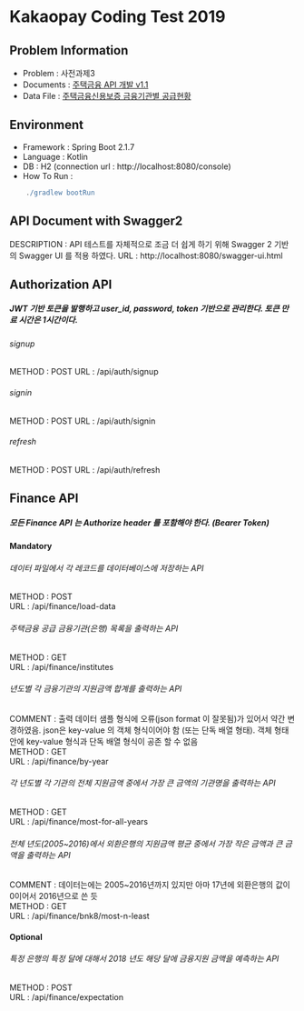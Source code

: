 # Kakaopay Coding Test 2019

## Problem Information

* Problem : 사전과제3
* Documents : [주택금융 API 개발 v1.1](/doc/api-doc-problem.pdf)
* Data File : [주택금융신용보증 금융기관별 공급현황](/doc/data.csv)


## Environment

* Framework : Spring Boot 2.1.7
* Language : Kotlin
* DB : H2 (connection url : http://localhost:8080/console)
* How To Run : 
```gradle
    ./gradlew bootRun
``` 

## API Document with Swagger2

DESCRIPTION : API 테스트를 자체적으로 조금 더 쉽게 하기 위해 Swagger 2 기반의 Swagger UI 를 적용 하였다.
URL : http://localhost:8080/swagger-ui.html


## Authorization API

##### JWT 기반 토큰을 발행하고 user_id, password, token 기반으로 관리한다. 토큰 만료 시간은 1시간이다.

###### signup

METHOD : POST
URL : /api/auth/signup

###### signin

METHOD : POST
URL : /api/auth/signin

###### refresh

METHOD : POST
URL : /api/auth/refresh

## Finance API

##### 모든 Finance API 는 Authorize header 를 포함해야 한다. (Bearer Token)

#### Mandatory

###### 데이터 파일에서 각 레코드를 데이터베이스에 저장하는 API

METHOD : POST  
URL : /api/finance/load-data


###### 주택금융 공급 금융기관(은행) 목록을 출력하는 API

METHOD : GET  
URL : /api/finance/institutes


###### 년도별 각 금융기관의 지원금액 합계를 출력하는 API

COMMENT : 출력 데이터 샘플 형식에 오류(json format 이 잘못됨)가 있어서 약간 변경하였음. json은 key-value 의 객체 형식이어야 함 (또는 단독 배열 형태). 객체 형태 안에 key-value 형식과 단독 배열 형식이 공존 할 수 없음  
METHOD : GET  
URL : /api/finance/by-year  


###### 각 년도별 각 기관의 전체 지원금액 중에서 가장 큰 금액의 기관명을 출력하는 API

METHOD : GET  
URL : /api/finance/most-for-all-years  


###### 전체 년도(2005~2016)에서 외환은행의 지원금액 평균 중에서 가장 작은 금액과 큰 금액을 출력하는 API

COMMENT : 데이터는에는 2005~2016년까지 있지만 아마 17년에 외환은행의 값이 0이어서 2016년으로 쓴 듯  
METHOD : GET  
URL : /api/finance/bnk8/most-n-least


#### Optional

###### 특정 은행의 특정 달에 대해서 2018 년도 해당 달에 금융지원 금액을 예측하는 API

METHOD : POST  
URL : /api/finance/expectation
